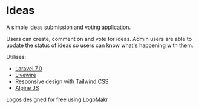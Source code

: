 # Ideas
A simple ideas submission and voting application.

Users can create, comment on and vote for ideas. Admin users are able to update the status of ideas so users can know 
what's happening with them.

Utilises:
- [Laravel 7.0](https://laravel.com/docs/7.x)
- [Livewire](https://laravel-livewire.com/)
- Responsive design with [Tailwind CSS](https://tailwindcss.com/)
- [Alpine JS](https://github.com/alpinejs/alpine)

Logos designed for free using [LogoMakr](https://my.logomakr.com/)
